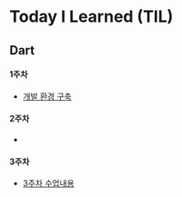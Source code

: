 # Today I Learned (TIL)

## Dart

#### 1주차
- [개발 환경 구축](../main/python/1주차%20과제.md)

#### 2주차
- 

#### 3주차
- [3주차 수업내용](../main/python/3주차%20수업내용.md)
